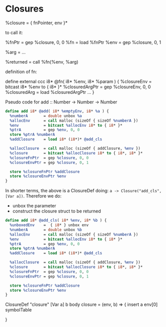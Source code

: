 # Closures



%closure = { fnPointer, env }*

to call it:

%fnPtr = gep %closure, 0, 0
%fn    = load %fnPtr
%env   = gep %closure, 0, 1

%arg = ...

%returned = call %fn(%env, %arg)




definition of fn:

define external ccc  i8* @fn( i8* %env, i8*  %param ) {
  %closureEnv     = bitcast i8* %env to { i8* }*
  %closuredArgPtr = gep %closureEnv, 0, 0
  %closuredArg    = load %closuredArgPtr
  ...
}



Pseudo code for add :: Number -> Number -> Number

```llvm
define add i8* @add( i8* %emptyEnv, i8* %a ) {
  %numberA       = double unbox %a
  %allocEnv      = call malloc (sizeOf { sizeOf %numberA })
  %env           = bitcast %allocEnv i8* to { i8* }*
  %ptrA          = gep %env, 0, 0
  store %ptrA %numberA
  %addClosure    = load i8* (i8*)* @add_cls

  %allocClosure  = call malloc (sizeOf { addClosure, %env })
  %closure       = bitcast %allocClosure i8* to { i8*, i8* }*
  %closureFnPtr  = gep %closure, 0, 0
  %closureEnvPtr = gep %closure, 0, 1

  store %closureFnPtr %addClosure
  store %closureEnvPtr %env
}
```

In shorter terms, the above is a ClosureDef doing: `a -> Closure("add_cls", [Var a])`.
Therefore we do:
  - unbox the parameter
  - construct the closure struct to be returned

```llvm
define add i8* @add_cls( i8* %env, i8* %b ) {
  %unboxedEnv    =  { i8* } unbox env
  %numberA       = double unbox %b
  %allocEnv      = call malloc (sizeOf { sizeOf %numberA })
  %env           = bitcast %allocEnv i8* to { i8* }*
  %ptrA          = gep %env, 0, 0
  store %ptrA %numberA
  %addClosure    = load i8* (i8*)* @add_cls

  %allocClosure  = call malloc (sizeOf { addClosure, %env })
  %closure       = bitcast %allocClosure i8* to { i8*, i8* }*
  %closureFnPtr  = gep %closure, 0, 0
  %closureEnvPtr = gep %closure, 0, 1

  store %closureFnPtr %addClosure
  store %closureEnvPtr %env
}
```




ClosureDef "closure" [Var a] b body
closure = (env, b) => {
  insert a env[0] symbolTable
  
}
